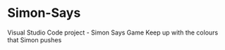 # Simon-Says
Visual Studio Code project - Simon Says Game
Keep up with the colours that Simon pushes

